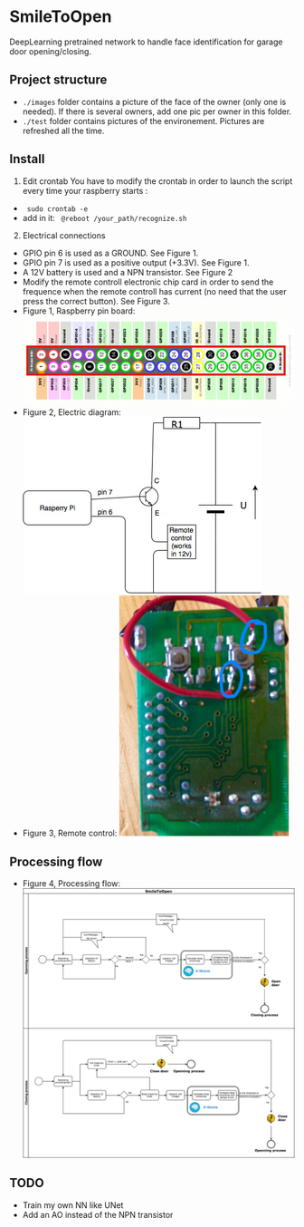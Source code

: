 # SmileToOpen
DeepLearning pretrained network to handle face identification for garage door opening/closing.

## Project structure
* ```./images``` folder contains a picture of the face of the owner (only one is needed). If there is several owners, add one pic per owner in this folder.
* ```./test``` folder contains pictures of the environement. Pictures are refreshed all the time.

## Install
1. Edit crontab
You have to modify the crontab in order to launch the script every time your raspberry starts :
* ``` sudo crontab -e```
* add in it: ``` @reboot /your_path/recognize.sh```
2. Electrical connections
* GPIO pin 6 is used as a GROUND. See Figure 1.
* GPIO pin 7 is used as a positive output (+3.3V). See Figure 1.
* A 12V battery is used and a NPN transistor. See Figure 2
* Modify the remote controll electronic chip card in order to send the frequence when the remote controll has current (no need that the user press the correct button). See Figure 3.
* Figure 1, Raspberry pin board: ![alt text](./documentation/raspberry_pin_board.png "Raspberry pin board")
* Figure 2, Electric diagram: 
![alt text](./documentation/electric_diagram.jpg "Electric diagram")
* Figure 3, Remote control: 
![alt text](./documentation/remote_control.jpg "Remote control")

## Processing flow
* Figure 4, Processing flow: ![alt text](./documentation/garage_processing_flow.jpg "Processing flow")

## TODO
* Train my own NN like UNet
* Add an AO instead of the NPN transistor


